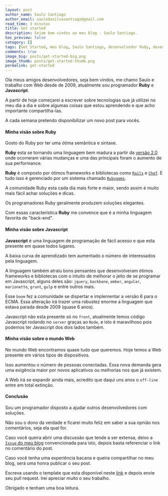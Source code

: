```yaml
---
layout: post
author_name: Saulo Santiago
author_email: saulodasilvasantiago@gmail.com
read_time: 3 minutos
title: Get started
description: Sejam bem vindos ao meu blog - Saulo Santiago.
has_preview: false
category: []
tags: [Get Started, meu blog, Saulo Santiago, desenvolvedor Ruby, desenvolvedor Javascript]
comments: true
image_big: posts/get-started-big.png
image_thumb: posts/get-started-thumb.png
permalink: get-started
---
```


Ola meus amigos desenvolvedores, seja bem vindos, me chamo Saulo e trabalho com Web desde de 2009, atualmente sou programador **Ruby** e **Javascript**.

A partir de hoje começarei a escrever sobre tecnologias que já utilizei no meu dia a dia e sobre algumas coisas que estou aprendendo e que acho importante compartilha-las.

A cada semana pretendo disponibilizar um novo post para vocês.

#### Minha visão sobre Ruby

Gosto do Ruby por ter uma ótima semântica e sintaxe.

**Ruby** esta se tornando uma linguagem bem madura a partir da [versão 2.0](https://www.ruby-lang.org/en/news/2013/02/24/ruby-2-0-0-p0-is-released/) onde ocorreram várias mudanças e uma das principais foram o aumento de sua performance.

**Ruby** é composto por ótimos frameworks e bibliotecas como [`Rails`](https://github.com/rails/rails) e [`Chef`](https://github.com/chef/chef). E tudo isso é gerenciado por um sistema chamado [`Rubygems`](https://rubygems.org).

A comunidade Ruby esta cada dia mais forte e maior, sendo assim é muito mais fácil achar soluções e dicas.

Os programadores Ruby geralmente produzem soluções elegantes.

Com essas característica **Ruby** me convence que é a minha linguagem favorita de "back-end".

#### Minha visão sobre Javascript

**Javascript** é uma linguagem de programação de fácil acesso e que esta presente em quase todos lugares.

A baixa curva de aprendizado tem aumentado o número de interessados pela linguagem.

A linguagem também atraiu bons pensantes que desenvolveram ótimos frameworks e bibliotecas com o intuito de melhorar o jeito de se programar em Javascript, alguns deles são: `jquery`, `backbone`, `ember`, `angular`, `marionette`, `grunt`, `gulp` e entre outros mais.

Esse `boom` fez a comunidade se dispertar e implementar a versão 6 para o ECMA. Essa alteração irá trazer uma robustez enorme a linguagem que estava parada desde 2009 (quase 6 anos).

Javascript não esta presente só no `front`, atualmente temos código Javascript rodando no `server` graças ao `Node`, e isto é maravilhoso pois podemos ter Javascript dos dois lados também.

#### Minha visão sobre o mundo Web

No mundo Web encontramos quase tudo que queremos. Hoje temos a Web presente em vários tipos de dispositivos.

Isso aumentou o número de pessoas conectadas. Essa nova demanda gera uma exigência maior por novos aplicativos ou melhorias nos que já existem.

A Web irá se expandir ainda mais, acredito que daqui uns anos o `off-line` entre em total extinção.

#### Conclusão

Sou um programador disposto a ajudar outros desenvolvedores com soluções.

Não sou o dono da verdade e ficarei muito feliz em saber a sua opnião nos comentários, seja ela qual for.

Caso você queira abrir uma discussão que tende a ser extensa, deixo a [`Issue` do meu blog](https://github.com/SauloSilva/saulosilva.github.io/issues/new) convencionada para isto, depois basta referenciar o link no comentário do post.

Caso você tenha uma experiência bacana e queira compartilhar no meu blog, será uma honra publicar o seu post.

Escreva usando o template que esta disponível neste [link](https://github.com/SauloSilva/saulosilva.github.io/blob/master/_template/<date>-<post-name>.md) e depois envie seu pull request. Irei apreciar muito o seu trabalho.

Obrigado e tenham uma boa leitura.
